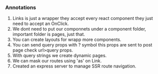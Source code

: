 ### Annotations

1. Links is just a wrapper they accept every react component they just need to accept an OnClick.
2. We dont need to put our componnets under a component folder, important folder is pages, just that.
3. You can create layouts for wrapp more components.
4. You can send query props with ? symbol this props are sent to post page check url>query props.
5. With query strings we create dynamic pages.
6. We can mask our routes using 'as' on Link.
7. Created an express server to manage SSR route navigation.
